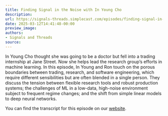```yaml
---
title: Finding Signal in the Noise with In Young Cho
description:
url: https://signals-threads.simplecast.com/episodes/finding-signal-in-the-noise-with-in-young-cho-qBmfD9v_
date: 2025-03-12T14:41:48-00:00
preview_image:
authors:
- Signals and Threads
source:
---
```


<p>In Young Cho thought she was going to be a doctor but fell into a trading internship at Jane Street. Now she helps lead the research group’s efforts in machine learning. In this episode, In Young and Ron touch on the porous boundaries between trading, research, and software engineering, which require different sensibilities but are often blended in a single person. They discuss the tension between flexible research tools and robust production systems; the challenges of ML in a low-data, high-noise environment subject to frequent regime changes; and the shift from simple linear models to deep neural networks.</p><p>You can find the transcript for this episode on our <a href="https://signalsandthreads.com//finding-signal-in-the-noise/" target="_blank">website</a>.</p>

